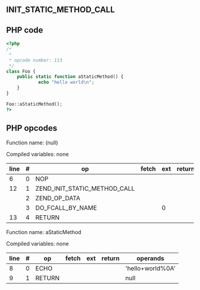 INIT\_STATIC\_METHOD\_CALL
--------------------------

PHP code
--------

``` php
<?php
/*
 * 
 * opcode number: 113
 */
class Foo {
    public static function aStaticMethod() {
            echo "hello world\n";
    }
}

Foo::aStaticMethod();
?>
```

PHP opcodes
-----------

Function name: (null)

Compiled variables: none

| line | \#  | op                               | fetch | ext | return | operands                 |
|------|-----|----------------------------------|-------|-----|--------|--------------------------|
| 6    | 0   | NOP                              |       |     |        |                          |
| 12   | 1   | ZEND\_INIT\_STATIC\_METHOD\_CALL |       |     |        | 'Foo','aStaticMethod'    |
|      | 2   | ZEND\_OP\_DATA                   |       |     |        | 'foo%3A%3Aastaticmethod' |
|      | 3   | DO\_FCALL\_BY\_NAME              |       | 0   |        |                          |
| 13   | 4   | RETURN                           |       |     |        | 1                        |

Function name: aStaticMethod

Compiled variables: none

| line | \#  | op     | fetch | ext | return | operands         |
|------|-----|--------|-------|-----|--------|------------------|
| 8    | 0   | ECHO   |       |     |        | 'hello+world%0A' |
| 9    | 1   | RETURN |       |     |        | null             |
